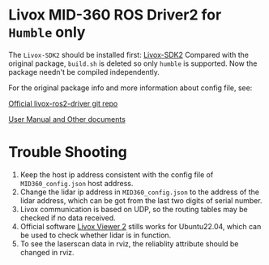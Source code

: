 # Livox MID-360 ROS Driver2 for `Humble` only

The `Livox-SDK2` should be installed first: [Livox-SDK2](https://github.com/Livox-SDK/Livox-SDK2/blob/master/README.md)
Compared with the original package, `build.sh` is deleted so only `humble` is supported. Now the package needn't be compiled independently.

For the original package info and more information about config file, see:

[Official livox-ros2-driver git repo](https://github.com/Livox-SDK/livox_ros_driver2)

[User Manual and Other documents](https://www.livoxtech.com/mid-360/downloads1)

# Trouble Shooting

1. Keep the host ip address consistent with the config file of `MID360_config.json` host address.
2. Change the lidar ip address in `MID360_config.json` to the address of the lidar address, which can be got from the last two digits of serial number.
3. Livox communication is based on UDP, so the routing tables may be checked if no data received.
4. Official software [Livox Viewer 2](https://www.livoxtech.com/de/downloads) stills works for Ubuntu22.04, which can be used to check whether lidar is in function.
5. To see the laserscan data in rviz, the reliablity attribute should be changed in rviz.


